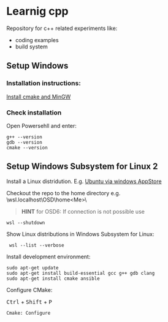 # Learnig cpp
Repository for c++ related experiments like:
- coding examples
- build system

## Setup Windows

### Installation instructions:
[Install cmake and MinGW](https://perso.uclouvain.be/allan.barrea/opencv/building_tools.html)

### Check installation
Open Powersehll and enter:

    g++ --version
    gdb --version
    cmake --version

## Setup Windows Subsystem for Linux 2

Install a Linux distridution. E.g. [Ubuntu via windows AppStore](https://ubuntu.com/tutorials/install-ubuntu-on-wsl2-on-windows-11-with-gui-support#3-download-ubuntu)

Checkout the repo to the home directory e.g. \\wsl.localhost\OSD\home\<Me>\

> **HINT** for OSD6: If connection is not possible use

    wsl --shutdown

Show Linux distributions in Windows Subsystem for Linux:

     wsl --list --verbose

Install development environment:

    sudo apt-get update
    sudo apt-get install build-essential gcc g++ gdb clang
    sudo apt-get install cmake ansible

Configure CMake:

<kbd>Ctrl</kbd> + <kbd>Shift</kbd> + <kbd>P

    Cmake: Configure
